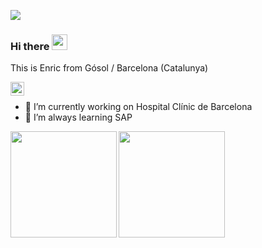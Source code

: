 ![](https://visitor-badge.glitch.me/badge?page_id=enric11.enric11)
### Hi there <img src="https://media.giphy.com/media/hvRJCLFzcasrR4ia7z/giphy.gif" width="25px">

This is Enric from Gósol / Barcelona (Catalunya) 

<a href="https://www.linkedin.com/in/enric-castella/">
  <img align="left" alt="Enric Casteñña's LinkedIN" width="22px" src="https://raw.githubusercontent.com/peterthehan/peterthehan/master/assets/linkedin.svg" />
</a><br>

- 🔭 I’m currently working on Hospital Clínic de Barcelona
- 🌱 I’m always learning SAP

<img align="left" height="170" src="https://github-readme-stats.vercel.app/api/top-langs/?username=enric11&layout=compact&theme=calm">

<img height="170" src="https://github-readme-stats.vercel.app/api?username=enric11&count_private=true&show_icons=true&theme=calm">
